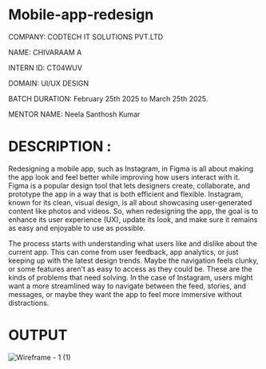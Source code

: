 # Mobile-app-redesign
COMPANY: CODTECH IT SOLUTIONS PVT.LTD

NAME: CHIVARAAM A

INTERN ID: CT04WUV

DOMAIN: UI/UX DESIGN

BATCH DURATION: February 25th 2025 to March 25th 2025.

MENTOR NAME: Neela Santhosh Kumar

# DESCRIPTION :
Redesigning a mobile app, such as Instagram, in Figma is all about making the app look and feel better while improving how users interact with it. Figma is a popular design tool that lets designers create, collaborate, and prototype the app in a way that is both efficient and flexible. Instagram, known for its clean, visual design, is all about showcasing user-generated content like photos and videos. So, when redesigning the app, the goal is to enhance its user experience (UX), update its look, and make sure it remains as easy and enjoyable to use as possible.

The process starts with understanding what users like and dislike about the current app. This can come from user feedback, app analytics, or just keeping up with the latest design trends. Maybe the navigation feels clunky, or some features aren't as easy to access as they could be. These are the kinds of problems that need solving. In the case of Instagram, users might want a more streamlined way to navigate between the feed, stories, and messages, or maybe they want the app to feel more immersive without distractions.

# OUTPUT
![Wireframe - 1 (1)](https://github.com/user-attachments/assets/5c286eea-e244-4275-bc0a-a968d8004c23)

